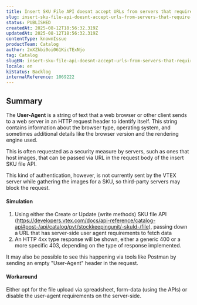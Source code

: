 ```yaml
---
title: Insert SKU File API doesnt accept URLs from servers that require "User-Agent" header
slug: insert-sku-file-api-doesnt-accept-urls-from-servers-that-require-useragent-header
status: PUBLISHED
createdAt: 2025-08-12T18:56:32.319Z
updatedAt: 2025-08-12T18:56:32.319Z
contentType: knownIssue
productTeam: Catalog
author: 2mXZkbi0oi061KicTExNjo
tag: Catalog
slugEN: insert-sku-file-api-doesnt-accept-urls-from-servers-that-require-useragent-header
locale: en
kiStatus: Backlog
internalReference: 1069222
---
```


## Summary


The **User-Agent** is a string of text that a web browser or other client sends to a web server in an HTTP request header to identify itself. This string contains information about the browser type, operating system, and sometimes additional details like the browser version and the rendering engine used.

This is often requested as a security measure by servers, such as ones that host images, that can be passed via URL in the request body of the insert SKU file API.

This kind of authentication, however, is not currently sent by the VTEX server while gathering the images for a SKU, so third-party servers may block the request.



#### Simulation



1. Using either the Create or Update (write methods) SKU file API (https://developers.vtex.com/docs/api-reference/catalog-api#post-/api/catalog/pvt/stockkeepingunit/-skuId-/file), passing down a URL that has server-side user agent requirements to fetch data
2. An HTTP 4xx type response will be shown, either a generic 400 or a more specific 403, depending on the type of response implemented.

It may also be possible to see this happening via tools like Postman by sending an empty "User-Agent" header in the request.



#### Workaround


Either opt for the file upload via spreadsheet, form-data (using the APIs) or disable the user-agent requirements on the server-side.




